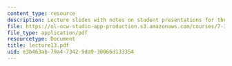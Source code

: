 ```yaml
---
content_type: resource
description: Lecture slides with notes on student presentations for the final class.
file: https://ol-ocw-studio-app-production.s3.amazonaws.com/courses/7-343-the-radical-consequences-of-respiration-reactive-oxygen-species-in-aging-and-disease-fall-2007/e3b463ab79a473429da930066d133354_lecture13.pdf
file_type: application/pdf
resourcetype: Document
title: lecture13.pdf
uid: e3b463ab-79a4-7342-9da9-30066d133354
---
```

